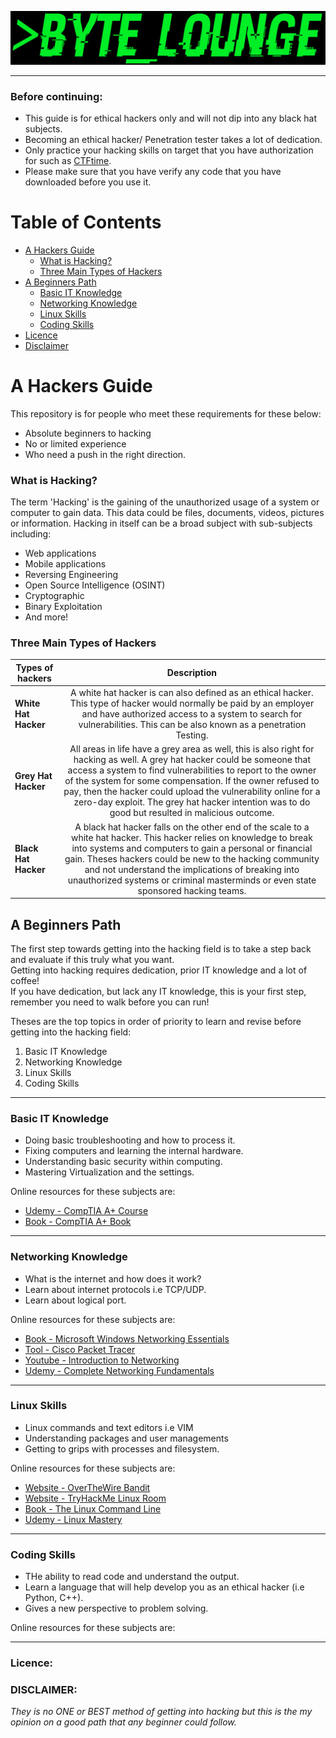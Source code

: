 ![Banner](BYTE_LOUNGE_BANNER.png)

---

### Before continuing:

* This guide is for ethical hackers only and will not dip into any black hat subjects.
* Becoming an ethical hacker/ Penetration tester takes a lot of dedication.
* Only practice your hacking skills on target that you have authorization for such as [CTFtime](https://ctftime.org/).
* Please make sure that you have verify any code that you have downloaded before you use it.

#   Table of Contents
* [A Hackers Guide](#A-Hackers-Guide)
    * [What is Hacking?](#What-is-Hacking-?)
    * [Three Main Types of Hackers](#Three-Main-Types-of-Hackers)
* [A Beginners Path](#A-Beginners-Path)
    * [Basic IT Knowledge](#Basic-IT-Knowledge)
    * [Networking Knowledge](#Networking-Knowledge)
    * [Linux Skills](#Linux-Skills)
    * [Coding Skills](#Coding-Skills)
* [Licence](#Licence)
* [Disclaimer](#Disclaimer)


# A Hackers Guide

This repository is for  people who meet these requirements for these below:

* Absolute beginners to hacking
* No or limited experience
* Who need a push in the right direction.  

### What is Hacking?
The term 'Hacking' is the gaining of the unauthorized usage of a system or computer to gain data. 
This data could be files, documents, videos, pictures or information. Hacking in itself can be a broad subject with sub-subjects including:

* Web applications
* Mobile applications
* Reversing Engineering 
* Open Source Intelligence (OSINT)
* Cryptographic
* Binary Exploitation
* And more!

### Three Main Types of Hackers
| Types of hackers  | Description   |
| -------------     |:-------------:|
| **White Hat Hacker**  | A white hat hacker is can also defined as an ethical hacker. This type of hacker would normally be paid by an employer and have authorized access to a system to search for vulnerabilities. This can be also known as a  penetration Testing. | 
| **Grey Hat Hacker**   | All areas in life have a grey area as well, this is also right for hacking as well. A grey hat hacker could be someone that access a system to find vulnerabilities to report to the owner of the system for some compensation. If the owner refused to pay, then the hacker could upload the vulnerability online for a zero-day exploit. The grey hat hacker intention was to do good but resulted in malicious outcome.  |
| **Black Hat Hacker**  | A black hat hacker falls on the other end of the scale to a white hat hacker. This hacker relies on knowledge to break into systems and computers to gain a personal or financial gain. Theses hackers could be new to the hacking community and not understand the implications of breaking into unauthorized systems or criminal masterminds or even state sponsored hacking teams.   |


## A Beginners Path
The first step towards getting into the hacking field is to take a step back and evaluate if this truly what you want.  
Getting into hacking requires dedication, prior IT knowledge and a lot of coffee!  
If you have dedication, but lack any IT knowledge, this is your first step, remember you need to walk before you can run!  

Theses are the top topics in order of priority to learn and revise before getting into the hacking field:  
1. Basic IT Knowledge
2. Networking Knowledge
3. Linux Skills
4. Coding Skills

---

### Basic IT Knowledge
* Doing basic troubleshooting and how to process it.  
* Fixing computers and learning the internal hardware.  
* Understanding basic security within computing.  
* Mastering Virtualization and the settings.

Online resources for these subjects are:
* [Udemy - CompTIA A+ Course](https://www.udemy.com/course/new-comptia-a-2019-certification-1001-the-total-course/)
* [Book - CompTIA A+ Book](https://www.amazon.co.uk/CompTIA-Certification-Guide-220-1001-220-1002/dp/1260454037)

---

### Networking Knowledge
* What is the internet and how does it work?
* Learn about internet protocols i.e TCP/UDP.
* Learn about logical port.

Online resources for these subjects are:
* [Book - Microsoft Windows Networking Essentials](https://www.amazon.co.uk/Microsoft-Windows-Networking-Essentials-Darril/dp/1118016858)
* [Tool - Cisco Packet Tracer](https://www.netacad.com/courses/packet-tracer)
* [Youtube - Introduction to Networking](https://www.youtube.com/watch?v=cNwEVYkx2Kk&list=PLDQaRcbiSnqF5U8ffMgZzS7fq1rHUI3Q8)
* [Udemy - Complete Networking Fundamentals](https://www.udemy.com/course/complete-networking-fundamentals-course-ccna-start/)

---

### Linux Skills
* Linux commands and text editors i.e VIM
* Understanding packages and user managements
* Getting to grips with processes and filesystem.

Online resources for these subjects are:
* [Website - OverTheWire Bandit](https://overthewire.org/wargames/bandit/)
* [Website - TryHackMe Linux Room](https://tryhackme.com/room/linux1)
* [Book - The Linux Command Line](https://www.amazon.co.uk/Linux-Command-Line-2nd/dp/1593279523/ref=sr_1_1?dchild=1&keywords=linux+commands&qid=1610666871&s=books&sr=1-1)
* [Udemy - Linux Mastery](https://www.udemy.com/course/linux-mastery/)

---

### Coding Skills
* THe ability to read code and understand the output.
* Learn a language that will help develop you as an ethical hacker (i.e Python, C++).
* Gives a new perspective to problem solving.

Online resources for these subjects are:

---


### Licence:

### DISCLAIMER:  
*They is no ONE or BEST method of getting into hacking but this is the my opinion on a good path that any beginner could follow.*
